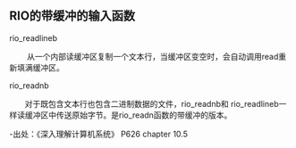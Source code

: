 ##  RIO的带缓冲的输入函数

rio_readlineb

        从一个内部读缓冲区复制一个文本行，当缓冲区变空时，会自动调用read重新填满缓冲区。

rio_readnb

       对于既包含文本行也包含二进制数据的文件，rio_readnb和 rio_readlineb一样读缓冲区中传送原始字节。是rio_readn函数的带缓冲的版本。

-出处：《深入理解计算机系统》 P626 chapter 10.5
